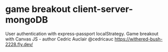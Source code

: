 # game breakout client-server-mongoDB 
User authentication with express-passport localStrategy.
Game breakout with Canvas JS - author Cedric Auclair @cedricauc
https://withered-bush-2228.fly.dev/
